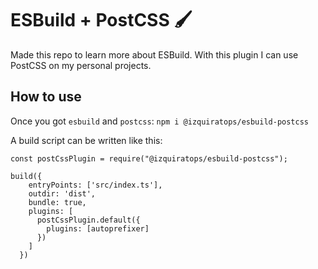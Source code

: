 # ESBuild + PostCSS 🖌

Made this repo to learn more about ESBuild. With this plugin I can use PostCSS on my personal projects.

## How to use

Once you got `esbuild` and `postcss`:
`npm i @izquiratops/esbuild-postcss`

A build script can be written like this:

```
const postCssPlugin = require("@izquiratops/esbuild-postcss");

build({
	entryPoints: ['src/index.ts'],
	outdir: 'dist',
	bundle: true,
	plugins: [
	  postCssPlugin.default({
		plugins: [autoprefixer]
	  })
	]
  })
```
